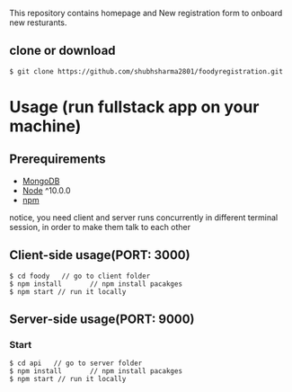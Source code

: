 
This repository contains homepage and New registration form to onboard new resturants.

## clone or download
```terminal
$ git clone https://github.com/shubhsharma2801/foodyregistration.git
```

# Usage (run fullstack app on your machine)

## Prerequirements
- [MongoDB](https://gist.github.com/nrollr/9f523ae17ecdbb50311980503409aeb3)
- [Node](https://nodejs.org/en/download/) ^10.0.0
- [npm](https://nodejs.org/en/download/package-manager/)

notice, you need client and server runs concurrently in different terminal session, in order to make them talk to each other

## Client-side usage(PORT: 3000)
```terminal
$ cd foody   // go to client folder
$ npm install       // npm install pacakges
$ npm start // run it locally

```

## Server-side usage(PORT: 9000)

### Start

```terminal
$ cd api   // go to server folder
$ npm install       // npm install pacakges
$ npm start // run it locally
```



